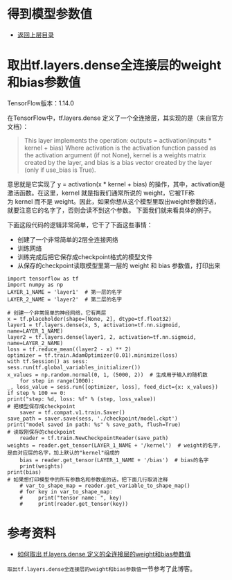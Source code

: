 # 得到模型参数值

* [返回上层目录](../tools.md)





# 取出tf.layers.dense全连接层的weight和bias参数值

TensorFlow版本：1.14.0

在TensorFlow中，tf.layers.dense 定义了一个全连接层，其实现的是（来自官方文档）：

> This layer implements the operation: outputs = activation(inputs * kernel + bias) Where activation is the activation function passed as the activation argument (if not None), kernel is a weights matrix created by the layer, and bias is a bias vector created by the layer (only if use_bias is True).

意思就是它实现了 y = activation(x * kernel + bias) 的操作，其中，activation是激活函数。在这里，kernel 就是指我们通常所说的 weight，它被TF称为 kernel 而不是 weight。因此，如果你想从这个模型里取出weight参数的话，就要注意它的名字了，否则会读不到这个参数。
下面我们就来看具体的例子。

下面这段代码的逻辑非常简单，它干了下面这些事情：
* 创建了一个非常简单的2层全连接网络
* 训练网络
* 训练完成后把它保存成checkpoint格式的模型文件
* 从保存的checkpoint读取模型里第一层的 weight 和 bias 参数值，打印出来

```
import tensorflow as tf
import numpy as np
LAYER_1_NAME = 'layer1'  # 第一层的名字
LAYER_2_NAME = 'layer2'  # 第二层的名字

# 创建一个非常简单的神经网络，它有两层
x = tf.placeholder(shape=[None, 2], dtype=tf.float32)
layer1 = tf.layers.dense(x, 5, activation=tf.nn.sigmoid, name=LAYER_1_NAME)
layer2 = tf.layers.dense(layer1, 2, activation=tf.nn.sigmoid, name=LAYER_2_NAME)
loss = tf.reduce_mean((layer2 - x) ** 2)
optimizer = tf.train.AdamOptimizer(0.01).minimize(loss)
with tf.Session() as sess:
sess.run(tf.global_variables_initializer())
x_values = np.random.normal(0, 1, (5000, 2))  # 生成用于输入的随机数
    for step in range(1000):
_, loss_value = sess.run([optimizer, loss], feed_dict={x: x_values})
if step % 100 == 0:
print("step: %d, loss: %f" % (step, loss_value))
# 把模型保存成checkpoint
    saver = tf.compat.v1.train.Saver()
save_path = saver.save(sess, './checkpoint/model.ckpt')
print("model saved in path: %s" % save_path, flush=True)
# 读取刚保存的checkpoint
    reader = tf.train.NewCheckpointReader(save_path)
weights = reader.get_tensor(LAYER_1_NAME + '/kernel')  # weight的名字，是由对应层的名字，加上默认的"kernel"组成的
    bias = reader.get_tensor(LAYER_1_NAME + '/bias')  # bias的名字
    print(weights)
print(bias)
# 如果想打印模型中的所有参数名和参数值的话，把下面几行取消注释
    # var_to_shape_map = reader.get_variable_to_shape_map()
    # for key in var_to_shape_map:
    #     print("tensor name: ", key)
    #     print(reader.get_tensor(key))
```





# 参考资料

* [如何取出 tf.layers.dense 定义的全连接层的weight和bias参数值](https://blog.csdn.net/fly_time2012/article/details/105861436)

`取出tf.layers.dense全连接层的weight和bias参数值`一节参考了此博客。